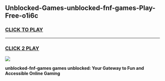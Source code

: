 
## Unblocked-Games-unblocked-fnf-games-Play-Free-o1i6c
<h3>
<a href="https://premium76.site?title=unblocked-fnf-games&ref=09A">CLICK TO PLAY</a></h3>
<hr>

<h3>
<a href="https://premium76.site?title=unblocked-fnf-games&ref=09A">CLICK 2 PLAY</a>
  
</h3>

<a href="https://premium76.site?title=unblocked-fnf-games&ref=09A"><img src="https://clearcache.store/games.png"></a>


**unblocked-fnf-games games unblocked: Your Gateway to Fun and Accessible Online Gaming**
